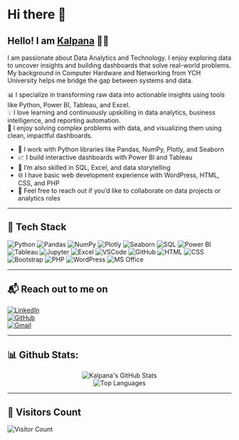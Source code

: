 # Hi there 👋

## Hello! I am [Kalpana](https://www.linkedin.com/in/skalpana/) 👩‍💻

I am passionate about Data Analytics and Technology. I enjoy exploring data to uncover insights and building dashboards that solve real-world problems. My background in Computer Hardware and Networking from YCH University helps me bridge the gap between systems and data.

📊 I specialize in transforming raw data into actionable insights using tools like Python, Power BI, Tableau, and Excel.  
💡 I love learning and continuously upskilling in data analytics, business intelligence, and reporting automation.  
🧩 I enjoy solving complex problems with data, and visualizing them using clean, impactful dashboards.

- 🔧 I work with Python libraries like Pandas, NumPy, Plotly, and Seaborn
- 📈 I build interactive dashboards with Power BI and Tableau
- 📝 I’m also skilled in SQL, Excel, and data storytelling
- 🌐 I have basic web development experience with WordPress, HTML, CSS, and PHP
- 📩 Feel free to reach out if you’d like to collaborate on data projects or analytics roles

---

## 🧰 Tech Stack

![Python](https://img.shields.io/badge/Python-3776AB?style=flat-square&logo=python)
![Pandas](https://img.shields.io/badge/Pandas-150458?style=flat-square&logo=pandas)
![NumPy](https://img.shields.io/badge/Numpy-013243?style=flat-square&logo=numpy)
![Plotly](https://img.shields.io/badge/Plotly-3F4F75?style=flat-square&logo=plotly)
![Seaborn](https://img.shields.io/badge/Seaborn-lightblue?style=flat-square)
![SQL](https://img.shields.io/badge/SQL-4479A1?style=flat-square&logo=mysql)
![Power BI](https://img.shields.io/badge/Power--BI-F2C811?style=flat-square&logo=powerbi)
![Tableau](https://img.shields.io/badge/Tableau-E97627?style=flat-square&logo=tableau)
![Jupyter](https://img.shields.io/badge/Jupyter-F37626?style=flat-square&logo=jupyter)
![Excel](https://img.shields.io/badge/Microsoft_Excel-217346?style=flat-square&logo=microsoft-excel)
![VSCode](https://img.shields.io/badge/VSCode-007ACC?style=flat-square&logo=visual-studio-code)
![GitHub](https://img.shields.io/badge/GitHub-181717?style=flat-square&logo=github)
![HTML](https://img.shields.io/badge/HTML-E34F26?style=flat-square&logo=html5)
![CSS](https://img.shields.io/badge/CSS-1572B6?style=flat-square&logo=css3)
![Bootstrap](https://img.shields.io/badge/Bootstrap-7952B3?style=flat-square&logo=bootstrap)
![PHP](https://img.shields.io/badge/PHP-777BB4?style=flat-square&logo=php)
![WordPress](https://img.shields.io/badge/WordPress-21759B?style=flat-square&logo=wordpress)
![MS Office](https://img.shields.io/badge/Microsoft--Office-D83B01?style=flat-square&logo=microsoft-office)

---

## 📬 Reach out to me on

[![LinkedIn](https://img.shields.io/badge/LinkedIn-blue?style=for-the-badge&logo=linkedin)](https://www.linkedin.com/in/skalpana/)  
[![GitHub](https://img.shields.io/badge/GitHub-181717?style=for-the-badge&logo=github)](https://github.com/kalpana-da)  
[![Gmail](https://img.shields.io/badge/Gmail-D14836?style=for-the-badge&logo=gmail)](mailto:mailatkalpanaa@gmail.com)

---

## 📊 Github Stats:

<div align="center">

![Kalpana's GitHub Stats](https://github-readme-stats.vercel.app/api?username=kalpana-da&show_icons=true&theme=radical)  
![Top Languages](https://github-readme-stats.vercel.app/api/top-langs/?username=kalpana-da&layout=compact&theme=radical)

</div>

---

## 🔢 Visitors Count  

![Visitor Count](https://profile-counter.glitch.me/kalpana-da/count.svg)
